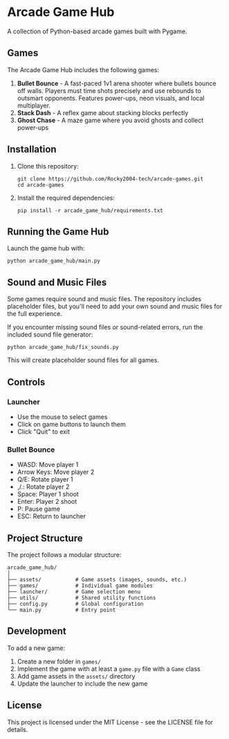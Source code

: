 # Arcade Game Hub

A collection of Python-based arcade games built with Pygame.

## Games

The Arcade Game Hub includes the following games:

1. **Bullet Bounce** - A fast-paced 1v1 arena shooter where bullets bounce off walls. Players must time shots precisely and use rebounds to outsmart opponents. Features power-ups, neon visuals, and local multiplayer.
2. **Stack Dash** - A reflex game about stacking blocks perfectly
3. **Ghost Chase** - A maze game where you avoid ghosts and collect power-ups

## Installation

1. Clone this repository:
   ```
   git clone https://github.com/Rocky2004-tech/arcade-games.git
   cd arcade-games
   ```

2. Install the required dependencies:
   ```
   pip install -r arcade_game_hub/requirements.txt
   ```

## Running the Game Hub

Launch the game hub with:
```
python arcade_game_hub/main.py
```

## Sound and Music Files

Some games require sound and music files. The repository includes placeholder files, but you'll need to add your own sound and music files for the full experience.

If you encounter missing sound files or sound-related errors, run the included sound file generator:
```
python arcade_game_hub/fix_sounds.py
```
This will create placeholder sound files for all games.

## Controls

### Launcher
- Use the mouse to select games
- Click on game buttons to launch them
- Click "Quit" to exit

### Bullet Bounce
- WASD: Move player 1
- Arrow Keys: Move player 2
- Q/E: Rotate player 1
- ,/.: Rotate player 2
- Space: Player 1 shoot
- Enter: Player 2 shoot
- P: Pause game
- ESC: Return to launcher

## Project Structure

The project follows a modular structure:

```
arcade_game_hub/
│
├── assets/           # Game assets (images, sounds, etc.)
├── games/            # Individual game modules
├── launcher/         # Game selection menu
├── utils/            # Shared utility functions
├── config.py         # Global configuration
└── main.py           # Entry point
```

## Development

To add a new game:

1. Create a new folder in `games/`
2. Implement the game with at least a `game.py` file with a `Game` class
3. Add game assets in the `assets/` directory
4. Update the launcher to include the new game

## License

This project is licensed under the MIT License - see the LICENSE file for details.
